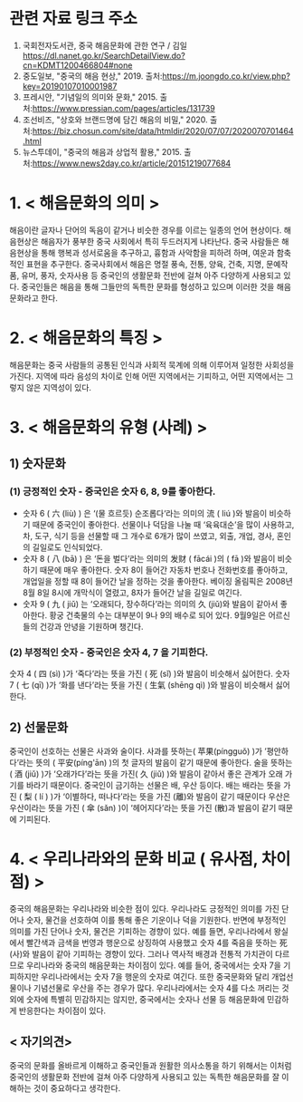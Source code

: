 # 관련 자료 링크 주소
1. 국회전자도서관, 중국 해음문화에 관한 연구 / 김일 
 https://dl.nanet.go.kr/SearchDetailView.do?cn=KDMT1200466804#none
2.	중도일보, "중국의 해음 현상," 2019.
출처:https://m.joongdo.co.kr/view.php?key=20190107010001987
3.	프레시안, "기념일의 의미와 문화," 2015.
출처:https://www.pressian.com/pages/articles/131739
4.	조선비즈, "상호와 브랜드명에 담긴 해음의 비밀," 2020.
출처:https://biz.chosun.com/site/data/htmldir/2020/07/07/2020070701464.html
5.	뉴스투데이, "중국의 해음과 상업적 활용," 2015.
출처:https://www.news2day.co.kr/article/20151219077684
# 1. < 해음문화의 의미 >
해음이란 글자나 단어의 독음이 같거나 비슷한 경우를 이르는 일종의 언어 현상이다.   해음현상은 해음자가 풍부한 중국 사회에서 특히 두드러지게 나타난다.   중국 사람들은 해음현상을 통해 행복과 성서로움을 추구하고, 흉함과 사악함을 피하려 하며, 여운과 함축적인 표현을 추구한다.    중국사회에서 해음은 명절 풍속, 전통, 양육, 건축, 지명, 문예작품, 유머, 풍자, 숫자사용 등 중국인의 생활문화 전반에 걸쳐 아주 다양하게 사용되고 있다.    중국인들은 해음을 통해 그들만의 독특한 문화를 형성하고 있으며 이러한 것을 해음문화라고 한다. 

# 2. < 해음문화의 특징 >
해음문화는 중국 사람들의 공통된 인식과 사회적 묵계에 의해 이루어져 일정한 사회성을 가진다.  지역에 따라 음성의 차이로 인해 어떤 지역에서는 기피하고, 어떤 지역에서는 그렇지 않은 지역성이 있다.

# 3. < 해음문화의 유형 (사례) >
## 1) 숫자문화
### (1) 긍정적인 숫자 -  중국인은 숫자 6, 8, 9를 좋아한다.
- 숫자 6 ( 六 (liù) ) 은 ‘(물 흐르듯) 순조롭다‘라는 의미의 流 ( liú )와 발음이 비슷하기 때문에 중국인이 좋아한다.
선물이나 덕담을 나눌 때 ‘육육대순’을 많이 사용하고, 차, 도구, 식기 등을 선물할 때 그 개수로 6개가 많이 쓰였고, 외출, 개업, 경사, 혼인의 길일로도 인식되었다.
- 숫자 8 ( 八 (bā) ) 은 ‘돈을 벌다’라는 의미의  发财 ( fācái )의 ( fā )와 발음이 비슷하기 때문에 매우 좋아한다.
숫자 8이 들어간 자동차 번호나 전화번호를 좋아하고, 개업일을 정할 때 8이 들어간 날을 정하는 것을 좋아한다.
베이징 올림픽은 2008년 8월 8일 8시에 개막식이 열렸고, 8자가 들어간 날을 길일로 여긴다.
- 숫자 9 ( 九 ( jiǔ) 는 ‘오래되다, 장수하다’라는 의미의 久 (jiǔ)와 발음이 같아서 좋아한다. 
황궁 건축물의 수는 대부분이 9나 9의 배수로 되어 있다.  9월9일은 어르신들의 건강과 안녕을 기원하며 챙긴다. 
### (2) 부정적인 숫자 - 중국인은 숫자 4, 7 을 기피한다.
숫자 4 ( 四 (sì) )가 ‘죽다’라는 뜻을 가진 ( 死 (sǐ) )와 발음이 비슷해서 싫어한다.
숫자 7 ( 七 (qī) )가 ‘화를 낸다’라는 뜻을 가진 ( 生氣 (shēng qì) )와 발음이 비슷해서 싫어한다.

## 2) 선물문화
중국인이 선호하는 선물은 사과와 술이다. 
사과를 뜻하는( 苹果(píngguǒ) )가 ’평안하다’라는 뜻의 ( 平安(píng'ān) )의 첫 글자의 발음이 같기 때문에 좋아한다.
술을 뜻하는( 酒 (jiǔ) )가 ‘오래가다’라는 뜻을 가진( 久 (jiǔ) )와 발음이 같아서 좋은 관계가 오래 가기를 바라기 때문이다.
중국인이 금기하는 선물은 배, 우산 등이다.
배는 배라는 뜻을 가진 ( 梨 ( lí ) )가 ‘이별하다, 떠나다’라는 뜻을 가진 (離)와 발음이 같기 때문이다
우산은 우산이라는 뜻을 가진 ( 傘 (sǎn) )이 ‘헤어지다’라는 뜻을 가진 (散)과 발음이 같기 때문에 기피된다. 

# 4. < 우리나라와의 문화 비교 ( 유사점, 차이점) >
중국의 해음문화는 우리나라와 비슷한 점이 있다.
우리나라도 긍정적인 의미를 가진 단어나 숫자, 물건을 선호하여 이를 통해 좋은 기운이나 덕을 기원한다.
반면에 부정적인 의미를 가진 단어나 숫자, 물건은 기피하는 경향이 있다.  예를 들면, 우리나라에서 왕실에서 빨간색과 금색을 번영과 행운으로 상징하여 사용했고 숫자 4를 죽음을 뜻하는 死(사)와 발음이 같아 기피하는 경향이 있다. 
그러나 역사적 배경과 전통적 가치관이 다르므로 우리나라와 중국의 해음문화는 차이점이 있다.
예를 들어, 중국에서는 숫자 7을 기피하지만 우리나라에서는 숫자 7을 행운의 숫자로 여긴다. 또한 중국문화와 달리 개업선물이나 기념선물로 우산을 주는 경우가 많다.
우리나라에서는 숫자 4를 다소 꺼리는 것 외에 숫자에 특별히 민감하지는 않지만, 중국에서는 숫자나 선물 등 해음문화에 민감하게 반응한다는 차이점이 있다.


## < 자기의견>
중국의 문화를 올바르게 이해하고 중국인들과 원활한 의사소통을 하기 위해서는 이처럼 중국인의 생활문화 전반에 걸쳐 아주 다양하게 사용되고 있는 독특한 해음문화를 잘 이해하는 것이 중요하다고 생각한다. 

